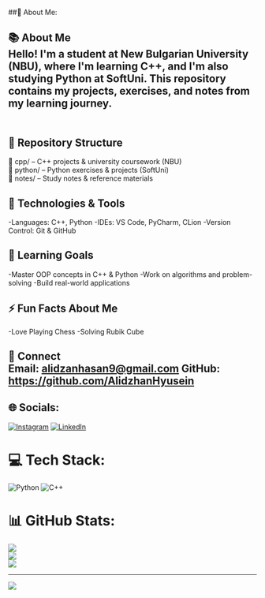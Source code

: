 ##💫 About Me:

## 📚 About Me<br>Hello! I'm a student at New Bulgarian University (NBU), where I'm learning C++, and I'm also studying Python at SoftUni. This repository contains my projects, exercises, and notes from my learning journey.<br><br>

## 📌 Repository Structure<br>
📂 cpp/ – C++ projects & university coursework (NBU)<br>
📂 python/ – Python exercises & projects (SoftUni)<br>
📂 notes/ – Study notes & reference materials<br>

## 🚀 Technologies & Tools
-Languages: C++, Python
-IDEs: VS Code, PyCharm, CLion
-Version Control: Git & GitHub

## 🎯 Learning Goals
-Master OOP concepts in C++ & Python
-Work on algorithms and problem-solving
-Build real-world applications

## ⚡ Fun Facts About Me
-Love Playing Chess
-Solving Rubik Cube

## 🤝 Connect<br>Email: alidzanhasan9@gmail.com GitHub: https://github.com/AlidzhanHyusein


## 🌐 Socials:
[![Instagram](https://img.shields.io/badge/Instagram-%23E4405F.svg?logo=Instagram&logoColor=white)](https://www.instagram.com/a.hyusein_/) [![LinkedIn](https://img.shields.io/badge/LinkedIn-%230077B5.svg?logo=linkedin&logoColor=white)](https://linkedin.com/in/https://www.linkedin.com/in/alidzhan-hyusein-6aa03b262/) 

# 💻 Tech Stack:
![Python](https://img.shields.io/badge/python-3670A0?style=for-the-badge&logo=python&logoColor=ffdd54) ![C++](https://img.shields.io/badge/c++-%2300599C.svg?style=for-the-badge&logo=c%2B%2B&logoColor=white)
# 📊 GitHub Stats:
![](https://github-readme-stats.vercel.app/api?username=AlidzhanHyusein&theme=dark&hide_border=false&include_all_commits=false&count_private=false)<br/>
![](https://nirzak-streak-stats.vercel.app/?user=AlidzhanHyusein&theme=dark&hide_border=false)<br/>
![](https://github-readme-stats.vercel.app/api/top-langs/?username=AlidzhanHyusein&theme=dark&hide_border=false&include_all_commits=false&count_private=false&layout=compact)

---
[![](https://visitcount.itsvg.in/api?id=AlidzhanHyusein&icon=0&color=0)](https://visitcount.itsvg.in)

<!-- Proudly created with GPRM ( https://gprm.itsvg.in ) -->
